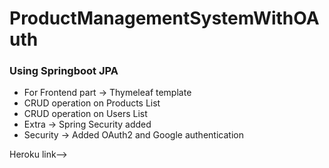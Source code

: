 # ProductManagementSystemWithOAuth

### Using Springboot JPA

* For Frontend part -> Thymeleaf template
* CRUD operation on Products List
* CRUD operation on Users List
* Extra -> Spring Security added
* Security -> Added OAuth2 and Google authentication 

Heroku link-->
